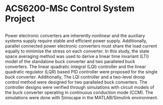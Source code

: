 # ACS6200-MSc Control System Project

## 
Power electronic converters are inherently nonlinear and the auxiliary systems supply require stable and efficient power supply. Additionally, parallel connected power electronic converters must share the load current equally to minimise the stress on each converter. In this study, the state space averaging method was used to derive a linear time invariant (LTI) model of the standalone buck converter and two paralleled buck converters. The linear quadratic integral (LQI) controller and the linear quadratic regulator (LQR) based PID controller were proposed for the single buck converter. Additionally, The LQI controller and a two-level droop control method were designed for two paralleled buck converters. The controller designs were verified through simulations with circuit models of the buck converter operating in continuous conduction mode (CCM). The simulations were done with Simscape in the MATLAB/Simulink environment.